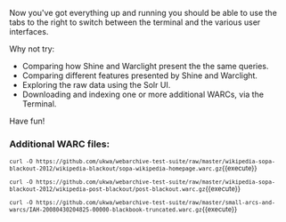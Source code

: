 Now you've got everything up and running you should be able to use the tabs to the right to switch between the terminal and the various user interfaces.

Why not try:

* Comparing how Shine and Warclight present the the same queries.
* Comparing different features presented by Shine and Warclight.
* Exploring the raw data using the Solr UI.
* Downloading and indexing one or more additional WARCs, via the Terminal.

Have fun!

### Additional WARC files:

<small>

`curl -O https://github.com/ukwa/webarchive-test-suite/raw/master/wikipedia-sopa-blackout-2012/wikipedia-blackout/sopa-wikipedia-homepage.warc.gz`{{execute}}

`curl -O https://github.com/ukwa/webarchive-test-suite/raw/master/wikipedia-sopa-blackout-2012/wikipedia-post-blackout/post-blackout.warc.gz`{{execute}}

`curl -O https://github.com/ukwa/webarchive-test-suite/raw/master/small-arcs-and-warcs/IAH-20080430204825-00000-blackbook-truncated.warc.gz`{{execute}}

</small>